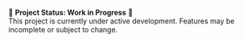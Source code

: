 🚧 **Project Status: Work in Progress** 🚧  
This project is currently under active development. Features may be incomplete or subject to change.
